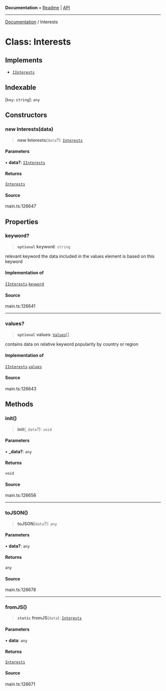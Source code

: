 **Documentation** • [Readme](../README.md) \| [API](../globals.md)

***

[Documentation](../README.md) / Interests

# Class: Interests

## Implements

- [`IInterests`](../interfaces/IInterests.md)

## Indexable

 \[`key`: `string`\]: `any`

## Constructors

### new Interests(data)

> **new Interests**(`data`?): [`Interests`](Interests.md)

#### Parameters

• **data?**: [`IInterests`](../interfaces/IInterests.md)

#### Returns

[`Interests`](Interests.md)

#### Source

main.ts:126647

## Properties

### keyword?

> **`optional`** **keyword**: `string`

relevant keyword
the data included in the values element is based on this keyword

#### Implementation of

[`IInterests`](../interfaces/IInterests.md).[`keyword`](../interfaces/IInterests.md#keyword)

#### Source

main.ts:126641

***

### values?

> **`optional`** **values**: [`Values`](Values.md)[]

contains data on relative keyword popularity by country or region

#### Implementation of

[`IInterests`](../interfaces/IInterests.md).[`values`](../interfaces/IInterests.md#values)

#### Source

main.ts:126643

## Methods

### init()

> **init**(`_data`?): `void`

#### Parameters

• **\_data?**: `any`

#### Returns

`void`

#### Source

main.ts:126656

***

### toJSON()

> **toJSON**(`data`?): `any`

#### Parameters

• **data?**: `any`

#### Returns

`any`

#### Source

main.ts:126678

***

### fromJS()

> **`static`** **fromJS**(`data`): [`Interests`](Interests.md)

#### Parameters

• **data**: `any`

#### Returns

[`Interests`](Interests.md)

#### Source

main.ts:126671
